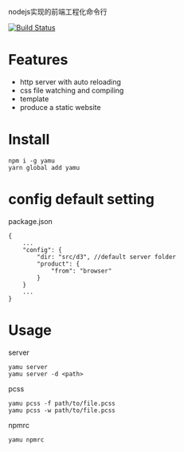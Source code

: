 nodejs实现的前端工程化命令行

[![Build Status](https://travis-ci.org/elona2011/yamu-command.svg?branch=master)](https://travis-ci.org/elona2011/yamu-command)

# Features

* http server with auto reloading
* css file watching and compiling
* template
* produce a static website

# Install

```
npm i -g yamu
yarn global add yamu
```

# config default setting

package.json

```
{
    ...
    "config": {
        "dir: "src/d3", //default server folder
        "product": {
            "from": "browser"
        }
    }
    ...
}
```

# Usage

server

```
yamu server 
yamu server -d <path>
```

pcss

```
yamu pcss -f path/to/file.pcss
yamu pcss -w path/to/file.pcss
```

npmrc

```
yamu npmrc
```